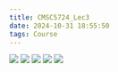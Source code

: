 ```yaml
---
title: CMSC5724_Lec3
date: 2024-10-31 18:55:50
tags: Course 
---
```

<img src="/images/cmsc5724_lec3_1.png" ></img>
<img src="/images/cmsc5724_lec3_2.png" ></img>
<img src="/images/cmsc5724_lec3_3.png" ></img>
<img src="/images/cmsc5724_lec3_4.png" ></img>
<img src="/images/cmsc5724_lec3_5.png" ></img>
